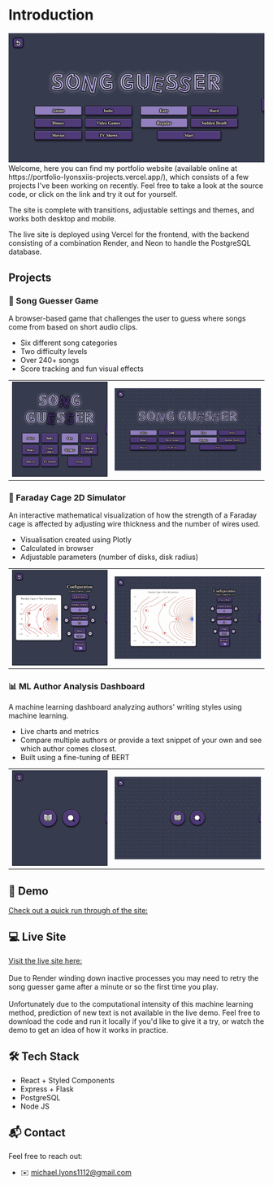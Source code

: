 # Introduction
<img src="readme-assets/Landing Page.jpg" alt="Landing Page"/>
Welcome, here you can find my portfolio website (available online at https://portfolio-lyonsxiis-projects.vercel.app/), which consists of a few projects I've been working on recently. Feel free to take a look at the source code, or click on the link and try it out for yourself.

The site is complete with transitions, adjustable settings and themes, and works both desktop and mobile.

The live site is deployed using Vercel for the frontend, with the backend consisting of a combination Render, and Neon to handle the PostgreSQL database.

## Projects
### 🎵 Song Guesser Game
A browser-based game that challenges the user to guess where songs come from based on short audio clips. 
- Six different song categories
- Two difficulty levels
- Over 240+ songs
- Score tracking and fun visual effects

<table>
  <tr>
    <td width="40%">
      <img src="readme-assets/Song Guesser.jpg" width="100%" alt="Song Guesser game menu screenshot"/>
    </td>
    <td width="60%">
      <img src="readme-assets/Song Guesser Demo.gif" width="100%" alt="Song Guesser game demo"/>
    </td>
  </tr>
</table>

### 🧲 Faraday Cage 2D Simulator
An interactive mathematical visualization of how the strength of a Faraday cage is affected by adjusting wire thickness and the number of wires used.
- Visualisation created using Plotly
- Calculated in browser
- Adjustable parameters (number of disks, disk radius)

<table>
  <tr>
    <td width="40%">
      <img src="readme-assets/Faraday Cage.jpg" width="100%" alt="Faraday Cage model screenshot"/>
    </td>
    <td width="60%">
      <img src="readme-assets/Faraday Cage Demo.gif" width="100%" alt="Faraday Cage model demo"/>
    </td>
  </tr>
</table>

### 📊 ML Author Analysis Dashboard
A machine learning dashboard analyzing authors' writing styles using machine learning.
- Live charts and metrics
- Compare multiple authors or provide a text snippet of your own and see which author comes closest.
- Built using a fine-tuning of BERT

<table>
  <tr>
    <td width="40%">
      <img src="readme-assets/Author Analysis.jpg" width="100%" alt="Author Analysis dashboard screenshot"/>
    </td>
    <td width="60%">
      <img src="readme-assets/Author Analysis Demo.gif" width="100%" alt="Author Analysis demo"/>
    </td>
  </tr>
</table>

## 🎥 Demo
[Check out a quick run through of the site:](https://www.youtube.com/watch?v=dxcspiPQ_YI)

## 💻 Live Site
[Visit the live site here:](https://portfolio-lyonsxiis-projects.vercel.app/)
</br>
</br>
Due to Render winding down inactive processes you may need to retry the song guesser game after a minute or so the first time you play.
</br>
</br>
Unfortunately due to the computational intensity of this machine learning method, prediction of new text is not available in the live demo. Feel free to download the code and run it locally if you'd like to give it a try, or watch the demo to get an idea of how it works in practice.

## 🛠️ Tech Stack
- React + Styled Components
- Express + Flask
- PostgreSQL
- Node JS

## 📬 Contact
Feel free to reach out:
- ✉️ [michael.lyons1112@gmail.com](mailto:michael.lyons@gmail.com)